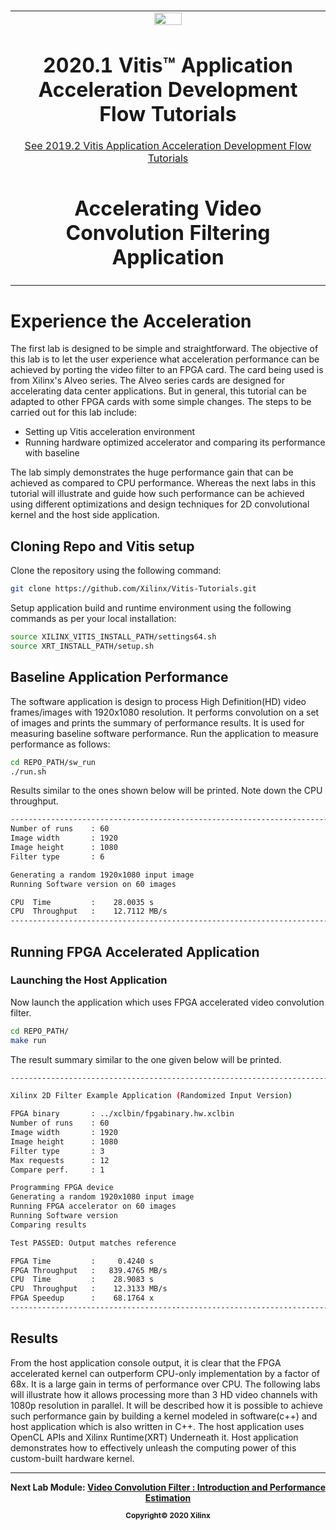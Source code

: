 ﻿﻿<table>
 <tr>
   <td align="center"><img src="https://www.xilinx.com/content/dam/xilinx/imgs/press/media-kits/corporate/xilinx-logo.png" width="30%"/><h1>2020.1 Vitis™ Application Acceleration Development Flow Tutorials</h1>
   <a href="https://github.com/Xilinx/Vitis-Tutorials/branches/all">See 2019.2 Vitis Application Acceleration Development Flow Tutorials</a>
   </td>
 </tr>
 <tr>
 <td align="center"><h1>Accelerating Video Convolution Filtering Application
 </td>
 </tr>
</table>

# Experience the Acceleration
The first lab is designed to be simple and straightforward. The objective of this lab is to let the user experience what acceleration performance can be achieved by porting the video filter to an FPGA card. The card being used is from Xilinx's Alveo series. The Alveo series cards are designed for accelerating data center applications. But in general, this tutorial can be adapted to other FPGA cards with some simple changes.
 The steps to be carried out for this lab include:
- Setting up Vitis acceleration environment
- Running hardware optimized accelerator and comparing its performance with baseline

The lab simply demonstrates the huge performance gain that can be achieved as compared to CPU performance. Whereas the next labs in this tutorial will illustrate and guide how such performance can be achieved using different optimizations and design techniques for 2D convolutional kernel and the host side application.
## Cloning Repo and Vitis setup
Clone the repository using the following command:
```bash
git clone https://github.com/Xilinx/Vitis-Tutorials.git
```
Setup application build and runtime environment using the following commands as per your local installation:

```bash
source XILINX_VITIS_INSTALL_PATH/settings64.sh
source XRT_INSTALL_PATH/setup.sh
```


## Baseline Application Performance
The software application is design to process High Definition(HD) video frames/images with 1920x1080 resolution. It performs convolution on a set of images and prints the summary of performance results. It is used for measuring baseline software performance. Run the application to measure performance as follows:

```bash
cd REPO_PATH/sw_run
./run.sh 
```
Results similar to the ones shown below will be printed. Note down the CPU throughput.

```bash
----------------------------------------------------------------------------
Number of runs    : 60
Image width       : 1920
Image height      : 1080
Filter type       : 6

Generating a random 1920x1080 input image
Running Software version on 60 images

CPU  Time         :    28.0035 s
CPU  Throughput   :    12.7112 MB/s
----------------------------------------------------------------------------
```

## Running FPGA Accelerated Application
### Launching the Host Application
Now launch the application which uses FPGA accelerated video convolution filter.

```bash
cd REPO_PATH/
make run
```
The result summary similar to the one given below will be printed.
```bash
----------------------------------------------------------------------------

Xilinx 2D Filter Example Application (Randomized Input Version)

FPGA binary       : ../xclbin/fpgabinary.hw.xclbin
Number of runs    : 60
Image width       : 1920
Image height      : 1080
Filter type       : 3
Max requests      : 12
Compare perf.     : 1

Programming FPGA device
Generating a random 1920x1080 input image
Running FPGA accelerator on 60 images
Running Software version
Comparing results

Test PASSED: Output matches reference

FPGA Time         :     0.4240 s
FPGA Throughput   :   839.4765 MB/s
CPU  Time         :    28.9083 s
CPU  Throughput   :    12.3133 MB/s
FPGA Speedup      :    68.1764 x
----------------------------------------------------------------------------
```

## Results
 From the host application console output, it is clear that the FPGA accelerated kernel can outperform CPU-only implementation by a factor of 68x. It is a large gain in terms of performance over CPU. The following labs will illustrate how it allows processing more than 3 HD video channels with 1080p resolution in parallel. It will be described how it is possible to achieve such performance gain by building a kernel modeled in software(c++) and host application which is also written in C++.  The host application uses OpenCL APIs and Xilinx Runtime(XRT) Underneath it. Host application demonstrates how to effectively unleash the computing power of this custom-built hardware kernel.


---------------------------------------

<p align="center"><b>
Next Lab Module: <a href="./lab1_app_introduction_performance_estimation.md">Video Convolution Filter : Introduction and Performance Estimation</a>
<p align="center"><sup>Copyright&copy; 2020 Xilinx</sup></p>
</b></p>
 
